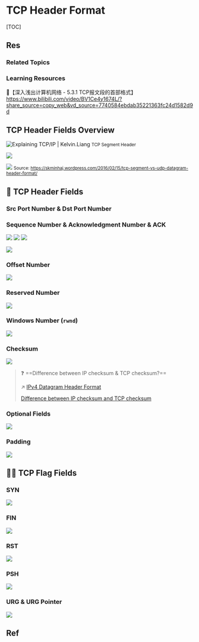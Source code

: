 # TCP Header Format

[TOC]



## Res
### Related Topics


### Learning Resources
🔗【深入浅出计算机网络 - 5.3.1 TCP报文段的首部格式】 https://www.bilibili.com/video/BV1Ce4y1674L/?share_source=copy_web&vd_source=7740584ebdab35221363fc24d1582d9d



## TCP Header Fields Overview
![Explaining TCP/IP | Kelvin.Liang](../../../../../../Assets/Pics/TCP_header.jpeg)
<small>TCP Segment Header</small>

![](../../../../../../Assets/Pics/Screenshot%202023-04-19%20at%2012.44.14%20PM.png)

![](../../../../../../Assets/Pics/Screenshot%202023-04-19%20at%2012.45.29%20PM.png)
<small>Source: <a>https://skminhaj.wordpress.com/2016/02/15/tcp-segment-vs-udp-datagram-header-format/</a></small>



## 🤕 TCP Header Fields
### Src Port Number & Dst Port Number



### Sequence Number & Acknowledgment Number & ACK
![](../../../../../../Assets/Pics/Screenshot%202023-06-16%20at%209.52.21%20PM.png)
![](../../../../../../Assets/Pics/Screenshot%202023-06-16%20at%209.53.19%20PM.png)
![](../../../../../../Assets/Pics/Screenshot%202023-06-16%20at%209.53.37%20PM.png)


![](../../../../../../Assets/Pics/Screenshot%202023-06-16%20at%209.54.52%20PM.png)


### Offset Number
![](../../../../../../Assets/Pics/Screenshot%202023-06-16%20at%209.55.49%20PM.png)


### Reserved Number
![](../../../../../../Assets/Pics/Screenshot%202023-06-16%20at%209.56.24%20PM.png)

 
### Windows Number (`rwnd`)
![](../../../../../../Assets/Pics/Screenshot%202023-06-16%20at%209.57.48%20PM.png)


### Checksum
![](../../../../../../Assets/Pics/Screenshot%202023-06-16%20at%209.58.15%20PM.png)

> ❓ ==Difference between IP checksum & TCP checksum?==
> 
> ↗ [IPv4 Datagram Header Format](../../0x05%20Network%20Layer/Internet%20Protocols%20(IP)/IPv4/IPv4%20Datagram%20Header%20Format.md)
> 
> [Difference between IP checksum and TCP checksum](https://networkengineering.stackexchange.com/questions/52936/difference-between-ip-checksum-and-tcp-checksum)


### Optional Fields
![](../../../../../../Assets/Pics/Screenshot%202023-06-16%20at%2010.01.32%20PM.png)


### Padding
![](../../../../../../Assets/Pics/Screenshot%202023-06-16%20at%2010.02.08%20PM.png)



## 🏴‍☠️ TCP Flag Fields
### SYN
![](../../../../../../Assets/Pics/Screenshot%202023-06-16%20at%209.59.05%20PM.png)


### FIN
![](../../../../../../Assets/Pics/Screenshot%202023-06-16%20at%209.59.30%20PM.png)


### RST
![](../../../../../../Assets/Pics/Screenshot%202023-06-16%20at%209.59.51%20PM.png)


### PSH
![](../../../../../../Assets/Pics/Screenshot%202023-06-16%20at%2010.00.41%20PM.png)


### URG & URG Pointer
![](../../../../../../Assets/Pics/Screenshot%202023-06-16%20at%2010.00.17%20PM.png)



## Ref

